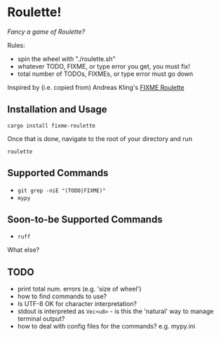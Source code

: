 # Roulette!

*Fancy a game of Roulette?*

Rules:

- spin the wheel with "./roulette.sh"
- whatever TODO, FIXME, or type error you get, you must fix!
- total number of TODOs, FIXMEs, or type error must go down

Inspired by (i.e. copied from) Andreas Kling's [FIXME Roulette](https://www.youtube.com/watch?v=fk0EMHevbPs&list=PLMOpZvQB55bdRLT1IY-QD_U4DVp8NDeHo&index=1)

## Installation and Usage

```console
cargo install fixme-roulette
```

Once that is done, navigate to the root of your directory and run

`roulette`

## Supported Commands

- `git grep -niE "(TODO|FIXME)"`
- `mypy`

## Soon-to-be Supported Commands

- `ruff`

What else?

## TODO

- print total num. errors (e.g. 'size of wheel')
- how to find commands to use?
- Is UTF-8 OK for character interpretation?
- stdout is interpreted as `Vec<u8>` - is this the 'natural' way to manage terminal output?
- how to deal with config files for the commands? e.g. mypy.ini
